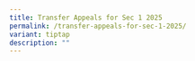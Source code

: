 ```yaml
---
title: Transfer Appeals for Sec 1 2025
permalink: /transfer-appeals-for-sec-1-2025/
variant: tiptap
description: ""
---
```

